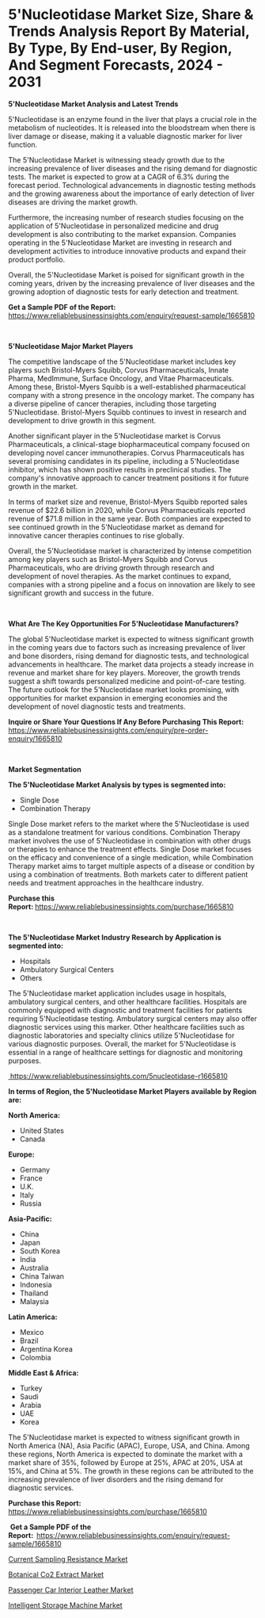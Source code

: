 <p><h1>5'Nucleotidase Market Size, Share & Trends Analysis Report By Material, By Type, By End-user, By Region, And Segment Forecasts, 2024 - 2031</h1></p><p><strong>5'Nucleotidase Market Analysis and Latest Trends</strong></p>
<p><p>5'Nucleotidase is an enzyme found in the liver that plays a crucial role in the metabolism of nucleotides. It is released into the bloodstream when there is liver damage or disease, making it a valuable diagnostic marker for liver function.</p><p>The 5'Nucleotidase Market is witnessing steady growth due to the increasing prevalence of liver diseases and the rising demand for diagnostic tests. The market is expected to grow at a CAGR of 6.3% during the forecast period. Technological advancements in diagnostic testing methods and the growing awareness about the importance of early detection of liver diseases are driving the market growth.</p><p>Furthermore, the increasing number of research studies focusing on the application of 5'Nucleotidase in personalized medicine and drug development is also contributing to the market expansion. Companies operating in the 5'Nucleotidase Market are investing in research and development activities to introduce innovative products and expand their product portfolio.</p><p>Overall, the 5'Nucleotidase Market is poised for significant growth in the coming years, driven by the increasing prevalence of liver diseases and the growing adoption of diagnostic tests for early detection and treatment.</p></p>
<p><strong>Get a Sample PDF of the Report:&nbsp;</strong> <a href="https://www.reliablebusinessinsights.com/enquiry/request-sample/1665810">https://www.reliablebusinessinsights.com/enquiry/request-sample/1665810</a></p>
<p>&nbsp;</p>
<p><strong>5'Nucleotidase Major Market Players</strong></p>
<p><p>The competitive landscape of the 5'Nucleotidase market includes key players such Bristol-Myers Squibb, Corvus Pharmaceuticals, Innate Pharma, MedImmune, Surface Oncology, and Vitae Pharmaceuticals. Among these, Bristol-Myers Squibb is a well-established pharmaceutical company with a strong presence in the oncology market. The company has a diverse pipeline of cancer therapies, including those targeting 5'Nucleotidase. Bristol-Myers Squibb continues to invest in research and development to drive growth in this segment.</p><p>Another significant player in the 5'Nucleotidase market is Corvus Pharmaceuticals, a clinical-stage biopharmaceutical company focused on developing novel cancer immunotherapies. Corvus Pharmaceuticals has several promising candidates in its pipeline, including a 5'Nucleotidase inhibitor, which has shown positive results in preclinical studies. The company's innovative approach to cancer treatment positions it for future growth in the market.</p><p>In terms of market size and revenue, Bristol-Myers Squibb reported sales revenue of $22.6 billion in 2020, while Corvus Pharmaceuticals reported revenue of $71.8 million in the same year. Both companies are expected to see continued growth in the 5'Nucleotidase market as demand for innovative cancer therapies continues to rise globally.</p><p>Overall, the 5'Nucleotidase market is characterized by intense competition among key players such as Bristol-Myers Squibb and Corvus Pharmaceuticals, who are driving growth through research and development of novel therapies. As the market continues to expand, companies with a strong pipeline and a focus on innovation are likely to see significant growth and success in the future.</p></p>
<p>&nbsp;</p>
<p><strong>What Are The Key Opportunities For 5'Nucleotidase Manufacturers?</strong></p>
<p><p>The global 5'Nucleotidase market is expected to witness significant growth in the coming years due to factors such as increasing prevalence of liver and bone disorders, rising demand for diagnostic tests, and technological advancements in healthcare. The market data projects a steady increase in revenue and market share for key players. Moreover, the growth trends suggest a shift towards personalized medicine and point-of-care testing. The future outlook for the 5'Nucleotidase market looks promising, with opportunities for market expansion in emerging economies and the development of novel diagnostic tests and treatments.</p></p>
<p><strong>Inquire or Share Your Questions If Any Before Purchasing This Report:</strong> <a href="https://www.reliablebusinessinsights.com/enquiry/pre-order-enquiry/1665810">https://www.reliablebusinessinsights.com/enquiry/pre-order-enquiry/1665810</a></p>
<p>&nbsp;</p>
<p><strong>Market Segmentation</strong></p>
<p><strong>The 5'Nucleotidase Market Analysis by types is segmented into:</strong></p>
<p><ul><li>Single Dose</li><li>Combination Therapy</li></ul></p>
<p><p>Single Dose market refers to the market where the 5'Nucleotidase is used as a standalone treatment for various conditions. Combination Therapy market involves the use of 5'Nucleotidase in combination with other drugs or therapies to enhance the treatment effects. Single Dose market focuses on the efficacy and convenience of a single medication, while Combination Therapy market aims to target multiple aspects of a disease or condition by using a combination of treatments. Both markets cater to different patient needs and treatment approaches in the healthcare industry.</p></p>
<p><strong>Purchase this Report:&nbsp;</strong><a href="https://www.reliablebusinessinsights.com/purchase/1665810">https://www.reliablebusinessinsights.com/purchase/1665810</a></p>
<p>&nbsp;</p>
<p><strong>The 5'Nucleotidase Market Industry Research by Application is segmented into:</strong></p>
<p><ul><li>Hospitals</li><li>Ambulatory Surgical Centers</li><li>Others</li></ul></p>
<p><p>The 5'Nucleotidase market application includes usage in hospitals, ambulatory surgical centers, and other healthcare facilities. Hospitals are commonly equipped with diagnostic and treatment facilities for patients requiring 5'Nucleotidase testing. Ambulatory surgical centers may also offer diagnostic services using this marker. Other healthcare facilities such as diagnostic laboratories and specialty clinics utilize 5'Nucleotidase for various diagnostic purposes. Overall, the market for 5'Nucleotidase is essential in a range of healthcare settings for diagnostic and monitoring purposes.</p></p>
<p><a href="https://www.reliablebusinessinsights.com/5nucleotidase-r1665810">&nbsp;https://www.reliablebusinessinsights.com/5nucleotidase-r1665810</a></p>
<p><strong>In terms of Region, the 5'Nucleotidase Market Players available by Region are:</strong></p>
<p>
    <p> <strong> North America: </strong>
        <ul>
            <li>United States</li>
            <li>Canada</li>
        </ul>
        </p> 
    <p> <strong> Europe: </strong>
        <ul>
            <li>Germany</li>
            <li>France</li>
            <li>U.K.</li>
            <li>Italy</li>
            <li>Russia</li>
        </ul>
        </p> 
    <p> <strong> Asia-Pacific: </strong>
        <ul>
            <li>China</li>
            <li>Japan</li>
            <li>South Korea</li>
            <li>India</li>
            <li>Australia</li>
            <li>China Taiwan</li>
            <li>Indonesia</li>
            <li>Thailand</li>
            <li>Malaysia</li>
        </ul>
        </p> 
    <p> <strong> Latin America: </strong>
        <ul>
            <li>Mexico</li>
            <li>Brazil</li>
            <li>Argentina Korea</li>
            <li>Colombia</li>
        </ul>
        </p> 
    <p> <strong> Middle East & Africa: </strong>
        <ul>
            <li>Turkey</li>
            <li>Saudi</li>
            <li>Arabia</li>
            <li>UAE</li>
            <li>Korea</li>
        </ul>
    </p>
    </p>
<p><p>The 5'Nucleotidase market is expected to witness significant growth in North America (NA), Asia Pacific (APAC), Europe, USA, and China. Among these regions, North America is expected to dominate the market with a market share of 35%, followed by Europe at 25%, APAC at 20%, USA at 15%, and China at 5%. The growth in these regions can be attributed to the increasing prevalence of liver disorders and the rising demand for diagnostic services.</p></p>
<p><strong>Purchase this Report: </strong><a href="https://www.reliablebusinessinsights.com/purchase/1665810">https://www.reliablebusinessinsights.com/purchase/1665810</a></p>
<p>&nbsp;<strong>Get a Sample PDF of the Report:&nbsp;&nbsp;</strong><a href="https://www.reliablebusinessinsights.com/enquiry/request-sample/1665810">https://www.reliablebusinessinsights.com/enquiry/request-sample/1665810</a></p>
<p><strong></strong></p>
<p><p><a href="https://github.com/annerides/Market-Research-Report-List-1/blob/main/current-sampling-resistance-market.md">Current Sampling Resistance Market</a></p><p><a href="https://medium.com/@chellamarie1961/global-botanical-co2-extract-industry-types-applications-market-players-regional-growth-a5e528f81711">Botanical Co2 Extract Market</a></p><p><a href="https://medium.com/@bernadette.james576/passenger-car-interior-leather-market-research-report-market-forecast-and-growth-prospects-with-a-dae18cf09832">Passenger Car Interior Leather Market</a></p><p><a href="https://github.com/DaveBlock08/Market-Research-Report-List-1/blob/main/intelligent-storage-machine-market.md">Intelligent Storage Machine Market</a></p></p>